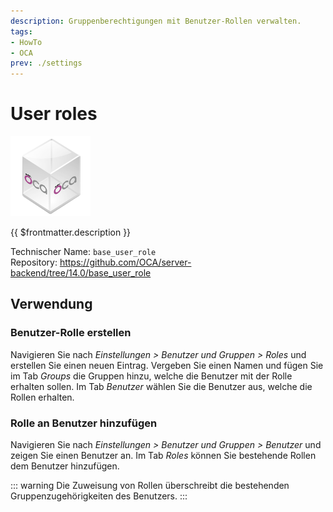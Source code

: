 ```yaml
---
description: Gruppenberechtigungen mit Benutzer-Rollen verwalten.
tags:
- HowTo
- OCA
prev: ./settings
---
```

# User roles
![icon_oca_app](assets/icon_oca_app.png)

{{ $frontmatter.description }}

Technischer Name: `base_user_role`\
Repository: <https://github.com/OCA/server-backend/tree/14.0/base_user_role>

## Verwendung

### Benutzer-Rolle erstellen

Navigieren Sie nach *Einstellungen > Benutzer und Gruppen > Roles* und erstellen Sie einen neuen Eintrag. Vergeben Sie einen Namen und fügen Sie im Tab *Groups* die Gruppen hinzu, welche die Benutzer mit der Rolle erhalten sollen. Im Tab *Benutzer* wählen Sie die Benutzer aus, welche die Rollen erhalten.

### Rolle an Benutzer hinzufügen

Navigieren Sie nach *Einstellungen > Benutzer und Gruppen > Benutzer* und zeigen Sie einen Benutzer an. Im Tab *Roles* können Sie bestehende Rollen dem Benutzer hinzufügen.

::: warning
Die Zuweisung von Rollen überschreibt die bestehenden Gruppenzugehörigkeiten des Benutzers. 
:::